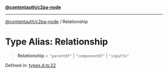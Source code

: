 [**@contentauth/c2pa-node**](../README.md)

***

[@contentauth/c2pa-node](../README.md) / Relationship

# Type Alias: Relationship

> **Relationship** = `"parentOf"` \| `"componentOf"` \| `"inputTo"`

Defined in: [types.d.ts:22](https://github.com/contentauth/c2pa-node-v2/blob/8bb2490bb1f0c6c00c0930669451a7750cccfebc/js-src/types.d.ts#L22)
